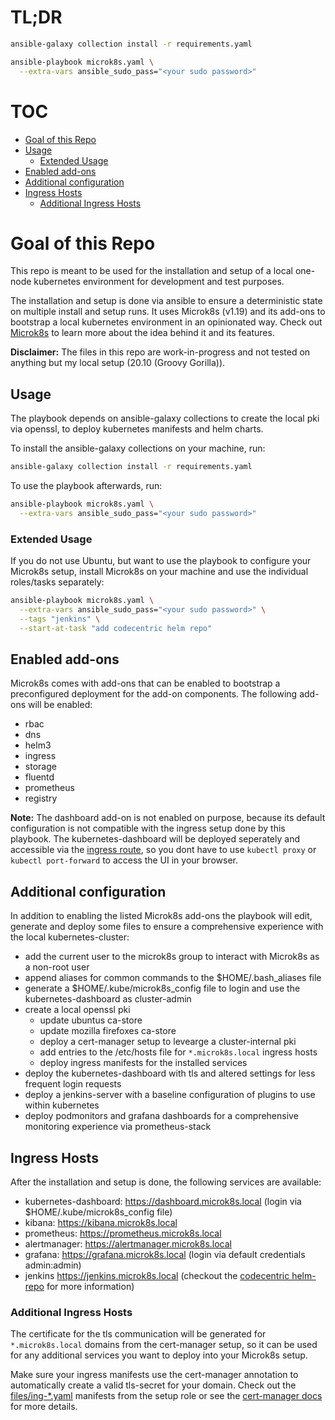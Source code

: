 # TL;DR
```bash
ansible-galaxy collection install -r requirements.yaml
```

```bash
ansible-playbook microk8s.yaml \
  --extra-vars ansible_sudo_pass="<your sudo password>"
```

# TOC
* [Goal of this Repo](#Goals-of-this-Repo)
* [Usage](#Usage)
  * [Extended Usage](#Extended-Usage)
* [Enabled add-ons](#Enabled-add-ons)
* [Additional configuration](#Additional-configuration)
* [Ingress Hosts](#Ingress-Hosts)
  * [Additional Ingress Hosts](#Additional-Ingress-Hosts)

# Goal of this Repo
This repo is meant to be used for the installation and setup of a local one-node kubernetes environment for development and test purposes.

The installation and setup is done via ansible to ensure a deterministic state on multiple install and setup runs. It uses Microk8s (v1.19) and its add-ons to bootstrap a local kubernetes environment in an opinionated way. Check out [Microk8s](https://microk8s.io) to learn more about the idea behind it and its features.

**Disclaimer:** The files in this repo are work-in-progress and not tested on anything but my local setup (20.10 (Groovy Gorilla)).

## Usage
The playbook depends on ansible-galaxy collections to create the local pki via openssl, to deploy kubernetes manifests and helm charts. 

To install the ansible-galaxy collections on your machine, run:

```bash
ansible-galaxy collection install -r requirements.yaml
```

To use the playbook afterwards, run: 
```bash
ansible-playbook microk8s.yaml \
  --extra-vars ansible_sudo_pass="<your sudo password>"
```

### Extended Usage
If you do not use Ubuntu, but want to use the playbook to configure your Microk8s setup, install Microk8s on your machine and use the individual roles/tasks separately:

```bash
ansible-playbook microk8s.yaml \
  --extra-vars ansible_sudo_pass="<your sudo password>" \
  --tags "jenkins" \
  --start-at-task "add codecentric helm repo"
```

## Enabled add-ons
Microk8s comes with add-ons that can be enabled to bootstrap a preconfigured deployment for the add-on components. The following add-ons will be enabled:

* rbac
* dns
* helm3
* ingress
* storage
* fluentd
* prometheus
* registry

**Note:** The dashboard add-on is not enabled on purpose, because its default configuration is not compatible with the ingress setup done by this playbook. The kubernetes-dashboard will be deployed seperately and accessible via the [ingress route](#Ingress-Hosts), so you dont have to use `kubectl proxy` or `kubectl port-forward` to access the UI in your browser.  

## Additional configuration
In addition to enabling the listed Microk8s add-ons the playbook will edit, generate and deploy some files to ensure a comprehensive experience with the local kubernetes-cluster:

* add the current user to the microk8s group to interact with Microk8s as a non-root user
* append aliases for common commands to the $HOME/.bash_aliases file
* generate a $HOME/.kube/microk8s_config file to login and use the kubernetes-dashboard as cluster-admin
* create a local openssl pki
  * update ubuntus ca-store
  * update mozilla firefoxes ca-store
  * deploy a cert-manager setup to levearge a cluster-internal pki
  * add entries to the /etc/hosts file for `*.microk8s.local` ingress hosts
  * deploy ingress manifests for the installed services
* deploy the kubernetes-dashboard with tls and altered settings for less frequent login requests
* deploy a jenkins-server with a baseline configuration of plugins to use within kubernetes
* deploy podmonitors and grafana dashboards for a comprehensive monitoring experience via prometheus-stack

## Ingress Hosts
After the installation and setup is done, the following services are available:
* kubernetes-dashboard: https://dashboard.microk8s.local (login via $HOME/.kube/microk8s_config file)
* kibana: https://kibana.microk8s.local
* prometheus: https://prometheus.microk8s.local
* alertmanager: https://alertmanager.microk8s.local
* grafana: https://grafana.microk8s.local (login via default credentials admin:admin)
* jenkins https://jenkins.microk8s.local (checkout the [codecentric helm-repo](https://github.com/codecentric/helm-charts/tree/master/charts/jenkins) for more information)

### Additional Ingress Hosts
The certificate for the tls communication will be generated for `*.microk8s.local` domains from the cert-manager setup, so it can be used for any additional services you want to deploy into your Microk8s setup. 

Make sure your ingress manifests use the cert-manager annotation to automatically create a valid tls-secret for your domain. Check out the [files/ing-*.yaml](roles/setup/files) manifests from the setup role or see the [cert-manager docs](https://cert-manager.io/docs/usage/ingress/) for more details.